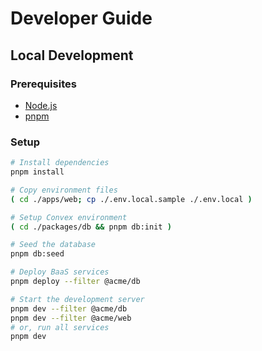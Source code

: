 # Developer Guide

## Local Development

### Prerequisites

- [Node.js](https://nodejs.org/en/download)
- [pnpm](https://pnpm.io/installation)

### Setup

```sh
# Install dependencies
pnpm install

# Copy environment files
( cd ./apps/web; cp ./.env.local.sample ./.env.local )

# Setup Convex environment
( cd ./packages/db && pnpm db:init )

# Seed the database
pnpm db:seed

# Deploy BaaS services
pnpm deploy --filter @acme/db

# Start the development server
pnpm dev --filter @acme/db
pnpm dev --filter @acme/web
# or, run all services
pnpm dev
```
